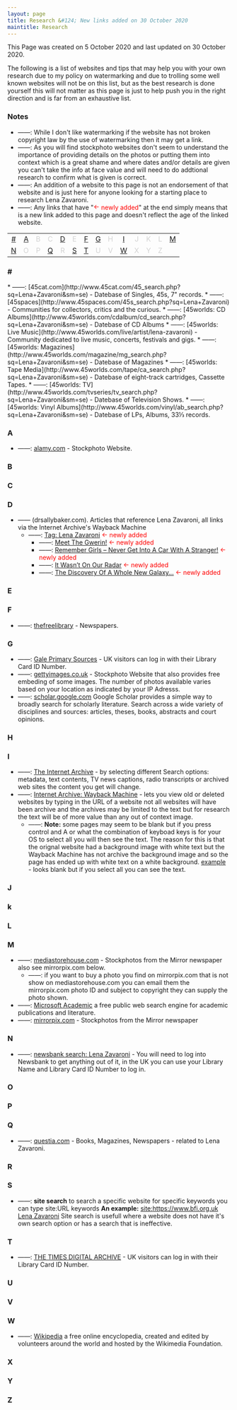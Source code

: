 ```yaml
---
layout: page
title: Research &#124; New links added on 30 October 2020
maintitle: Research
---
```


This Page was created on 5 October 2020 and last updated on 30 October 2020.

The following is a list of websites and tips that may help you with your own research due to my policy on watermarking and due to trolling some well known websites will not be on this list, but as the best research is done yourself this will not matter as this page is just to help push you in the right direction and is far from an exhaustive list.

### Notes
* ——: While I don't like watermarking if the website has not broken copyright law by the use of watermarking then it may get a link.
* ——: As you will find stockphoto websites don't seem to understand the importance of providing details on the photos or putting them into context which is a great shame and where dates and/or details are given you can't take the info at face value and will need to do addtional research to confirm what is given is correct.
* ——: An addition of a website to this page is not an endorsement of that website and is just here for anyone looking for a starting place to research Lena Zavaroni.
* ——: Any links that have "<span class="up">&#8592;</span> <span class="red">newly added</span>" at the end simply means that is a new link added to this page and doesn't reflect the age of the linked website.

<table style="width:100%;text-align:center;color:#d3d3d3;">
<tr><td><a href="#numbers" title="Jump To">#</a></td><td><a href="#a" title="Jump To">A</a></td><td>B</td><td>C</td><td><a href="#d" title="Jump To">D</a></td><td>E</td><td><a href="#f" title="Jump To">F</a></td><td><a href="#g" title="Jump To">G</a></td><td>H</td><td><a href="#i" title="Jump To">I</a></td><td>J</td><td>K</td><td>L</td><td><a href="#m" title="Jump To">M</a></td></tr>
<tr><td><a href="#n" title="Jump To">N</a></td><td>O</td><td>P</td><td><a href="#q" title="Jump To">Q</a></td><td>R</td><td><a href="#s" title="Jump To">S</a></td><td><a href="#t" title="Jump To">T</a></td><td>U</td><td>V</td><td><a href="#w" title="Jump To">W</a></td><td>X</td><td>Y</td><td>Z</td><td></td></tr>
</table>

<h3 id="numbers">#</h3>
* ——: [45cat.com](http://www.45cat.com/45_search.php?sq=Lena+Zavaroni&sm=se) - Datebase  of Singles, 45s, 7" records.
* ——: [45spaces](http://www.45spaces.com/45s_search.php?sq=Lena+Zavaroni) - Communities for collectors, critics and the curious.
* ——: [45worlds: CD Albums](http://www.45worlds.com/cdalbum/cd_search.php?sq=Lena+Zavaroni&sm=se) - Datebase of CD Albums
* ——: [45worlds: Live Music](http://www.45worlds.com/live/artist/lena-zavaroni) - Community dedicated to live music, concerts, festivals and gigs.
* ——: [45worlds: Magazines](http://www.45worlds.com/magazine/mg_search.php?sq=Lena+Zavaroni&sm=se) - Datebase of Magazines
* ——: [45worlds: Tape Media](http://www.45worlds.com/tape/ca_search.php?sq=Lena+Zavaroni&sm=se) - Datebase of eight-track cartridges, Cassette Tapes.
* ——: [45worlds: TV](http://www.45worlds.com/tvseries/tv_search.php?sq=Lena+Zavaroni&sm=se) - Datebase of Television Shows.
* ——: [45worlds: Vinyl Albums](http://www.45worlds.com/vinyl/ab_search.php?sq=Lena+Zavaroni&sm=se) - Datebase of LPs, Albums, 33&#x2153; records.



### A
* ——: [alamy.com](https://www.alamy.com/search.html?CreativeOn=1&adv=1&ag=0&all=1&creative=&et=0x000000000000000000000&vp=0&loc=0&qt=Lena%20Zavaroni&qn=&lic=6&lic=1&imgt=0&archive=1&dtfr=&dtto=&hc=&selectdate=&size=0xFF&aqt=&epqt=&oqt=&nqt=&gtype=0) - Stockphoto Website.

### B

### C

### D
* —— (drsallybaker.com). Articles that reference Lena Zavaroni, all links via the Internet Archive's Wayback Machine
   * ——: [Tag: Lena Zavaroni](https://web.archive.org/web/20200330164308/http://www.drsallybaker.com/tag/lena-zavaroni) <span class="up">&#8592;</span> <span class="red">newly added</span>
      * ——: [Meet The Gwerin!](https://web.archive.org/web/20200224223748/http://www.drsallybaker.com/uncategorized/meet-the-gwerin) <span class="up">&#8592;</span> <span class="red">newly added</span>
      * ——: [Remember Girls – Never Get Into A Car With A Stranger!](https://web.archive.org/web/20200126011936/http://www.drsallybaker.com/uncategorized/remember-girls-never-get-into-a-car-with-a-stranger) <span class="up">&#8592;</span> <span class="red">newly added</span>
      * ——: [It Wasn’t On Our Radar](https://web.archive.org/web/20200126012257/http://www.drsallybaker.com/uncategorized/it-wasnt-on-our-radar) <span class="up">&#8592;</span> <span class="red">newly added</span>
      * ——: [The Discovery Of A Whole New Galaxy…](https://web.archive.org/web/20200224224451/http://www.drsallybaker.com/uncategorized/the-discovery-of-a-whole-new-galaxy) <span class="up">&#8592;</span> <span class="red">newly added</span>
   
### E

### F
* ——: [thefreelibrary](https://www.thefreelibrary.com/_/search/Search.aspx?SearchBy=0&q=lena+zavaroni&Search=Search&By=0) - Newspapers.

### G
* ——: [Gale Primary Sources](https://go.gale.com/ps/start.do?p=GDCS&u=bro_ttda&sid=galepages) - UK visitors can log in with their Library Card ID Number.
* ——: [gettyimages.co.uk](https://www.gettyimages.co.uk/photos/lena-zavaroni?family=editorial&phrase=Lena%20Zavaroni&sort=best#license) - Stockphoto Website that also provides free embeding of some images. The number of photos available varies based on your location as indicated by your IP Adresss.
* ——: [scholar.google.com](https://scholar.google.com/scholar?hl=en&as_sdt=0%2C5&q=Lena+Zavaroni&btnG=) Google Scholar provides a simple way to broadly search for scholarly literature. Search across a wide variety of disciplines and sources: articles, theses, books, abstracts and court opinions.



### H

### I
* ——: [The Internet Archive](https://archive.org/search.php?query=Lena%20Zavaroni) - by selecting different Search options: metadata, text contents, TV news captions, radio transcripts or archived web sites the content you get will change.
* ——: [Internet Archive: Wayback Machine](https://archive.org/web/) - lets you view old or deleted websites by typing in the URL of a website not all websites will have been archive and the archives may be limited to the text but for research the text will be of more value than any out of context image.
   * ——: **Note:** some pages may seem to be blank but if you press control and A or what the combination of keyboad keys is for your OS to select all you will then see the text. The reason for this is that the orignal website had a background image with white text but the Wayback Machine has not archive the background image and so the page has ended up with white text on a white background. [example](https://web.archive.org/web/20140410193639/http://www.cchr-london.org/lena-zavaroni/) - looks blank but if you select all you can see the text.

### J

### k

### L

### M
* ——: [mediastorehouse.com](https://www.mediastorehouse.com/dmcs-search.html?find=Lena+Zavaroni) - Stockphotos from the Mirror newspaper also see mirrorpix.com below.
   * ——: if you want to buy a photo you find on mirrorpix.com that is not show on mediastorehouse.com you can email them the mirrorpix.com photo ID and subject to copyright they can supply the photo shown.
* ——: [Microsoft Academic](https://academic.microsoft.com/search?q=%22Lena%20Zavaroni%22&f=&orderBy=0&skip=0&take=10) a free public web search engine for academic publications and literature.
* ——: [mirrorpix.com](https://www.mirrorpix.com/?77747130448317740800) - Stockphotos from the Mirror newspaper

### N
* ——: [newsbank search: Lena Zavaroni](https://infoweb.newsbank.com/apps/news/results?p=UKNB&fld-base-0=alltext&sort=YMD_date%3AD&maxresults=20&val-base-0=Lena%20Zavaroni&t=) - You will need to log into Newsbank to get anything out of it, in the UK you can use your Library Name and Library Card ID Number to log in.

### O

### P

### Q
* ——: [questia.com](https://www.questia.com/searchglobal#!/?keywords=lena%20zavaroni!AllWords&pageNumber=1&mediaType=books) - Books, Magazines, Newspapers - related to Lena Zavaroni.

### R

### S
* ——: **site search** to search a specific website for specific keywords you can type site:URL keywords **An example:** [site:https://www.bfi.org.uk Lena Zavaroni](https://www.google.com/search?q=site%3Ahttps%3A%2F%2Fwww.bfi.org.uk+Lena+Zavaroni&oq=site%3Ahttps%3A%2F%2Fwww.bfi.org.uk+Lena+Zavaroni&aqs=chrome..69i57j69i58.10978j0j4&sourceid=chrome&ie=UTF-8) Site search is usefull where a website does not have it's own search option or has a search that is ineffective.


### T
* ——: [THE TIMES DIGITAL ARCHIVE](https://galeapps.gale.com/apps/auth?userGroupName=bro_ttda&sid=galepages&origURL=https%3A%2F%2Fgo.gale.com%2Fps%2Fstart.do%3Fp%3DTTDA%26u%3Dbro_ttda%26sid%3Dgalepages&prodId=TTDA) - UK visitors can log in with their Library Card ID Number.

### U

### V

### W
* ——: [Wikipedia](https://en.wikipedia.org/wiki/Lena_Zavaroni) a free online encyclopedia, created and edited by volunteers around the world and hosted by the Wikimedia Foundation.

### X

### Y

### Z

<div style="width:100%; height:300px;"></div>

<style>
.up {position: relative; top: -0.1em;}
.red, .up {color:#ff0000;}
</style>


